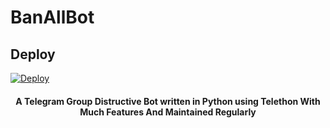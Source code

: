 # BanAllBot

## Deploy
[![Deploy](https://www.herokucdn.com/deploy/button.svg)](https://heroku.com/deploy?template=https://github.com/TeamRaichu/BanAllBot)

<h4 align="center">
    A Telegram Group Distructive Bot written in Python using Telethon With Much Features And Maintained Regularly
</h4>
